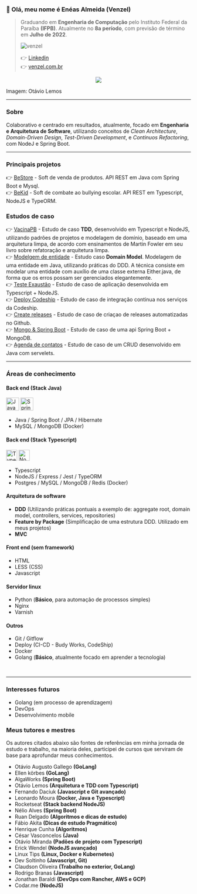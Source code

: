 ### 👋 Olá, meu nome é Enéas Almeida (Venzel)

> Graduando em **Engenharia de Computação** pelo Instituto Federal da Paraíba **(IFPB)**. Atualmente no **8a período**, com previsão de término em **Julho de 2022**. <br /><p align="left"><img src="https://komarev.com/ghpvc/?username=venzel&label=Profile%20views&color=0e75b6&style=flat" alt="venzel" /></p>👉 <a href="https://www.linkedin.com/in/venzel/">Linkedin</a> <br />👉 <a href="http://www.venzel.com.br">venzel.com.br</a>

<p align="center"><img src="https://github.com/venzel/venzel/blob/master/images/clean.svg" /></p>

Imagem: Otávio Lemos

<hr>

### Sobre

Colaborativo e centrado em resultados, atualmente, focado em <b>Engenharia e Arquitetura de Software</b>, utilizando conceitos de _Clean Architecture_, _Domain-Driven Design_, _Test-Driven Development_, e _Continuos Refactoring_, com NodeJ e Spring Boot.

<hr>

### Principais projetos

👉 <a href="https://github.com/venzel/bestore">BeStore</a> - Soft de venda de produtos. API REST em Java com Spring Boot e Mysql.<br />
👉 <a href="https://github.com/venzel/bekid">BeKid</a> - Soft de combate ao bullying escolar. API REST em Typescript, NodeJS e TypeORM.<br />

### Estudos de caso

👉 <a href="https://github.com/venzel/vacina_pb">VacinaPB</a> - Estudo de caso **TDD**, desenvolvido em Typescript e NodeJS, utilizando padrões de projetos e modelagem de domínio, baseado em uma arquitetura limpa, de acordo com ensinamentos de Martin Fowler em seu livro sobre refatoração e arquitetura limpa.<br />
👉 <a href="https://github.com/venzel/modelagem_entidade">Modelgem de entidade</a> - Estudo caso **Domain Model**. Modelagem de uma entidade em Java, utilizando práticas do DDD. A técnica consiste em modelar uma entidade com auxílio de uma classe externa Either.java, de forma que os erros possam ser gerenciados elegantemente.<br />
👉 <a href="https://github.com/venzel/teste_exaustao">Teste Exaustão</a> - Estudo de caso de aplicação desenvolvida em Typescript + NodeJS.<br />
👉 <a href="https://github.com/venzel/deploy_codeship">Deploy Codeship</a> - Estudo de caso de integração continua nos serviços da Codeship.<br />
👉 <a href="https://github.com/venzel/create_releases">Create releases</a> - Estudo de caso de criaçao de releases automatizadas no Github.<br />
👉 <a href="https://github.com/venzel/mongo_spring">Mongo & Spring Boot</a> - Estudo de caso de uma api Spring Boot + MongoDB.<br />
👉 <a href="https://github.com/venzel/agenda_contatos">Agenda de contatos</a> - Estudo de caso de um CRUD desenvolvido em Java com servelets.<br />

<hr>

### Áreas de conhecimento

#### Back end (Stack Java)

<p align="left">
  <img src="https://cdn.worldvectorlogo.com/logos/java-14.svg" alt="Java" title="Java" width="35" height="35" /> 
  <img src="https://cdn.worldvectorlogo.com/logos/spring-3.svg" alt="Spring" title="Spring" width="35" height="35" />
</p>

-   Java / Spring Boot / JPA / Hibernate
-   MySQL / MongoDB (Docker)

#### Back end (Stack Typescript)

<p align="left">
  <img src="https://cdn.worldvectorlogo.com/logos/typescript.svg" alt="Typescript" title="Typescript" width="30" height="30" /> 
  <img src="https://cdn.worldvectorlogo.com/logos/nodejs-icon.svg" alt="NodeJS" title="NodeJS" width="30" height="30" />
</p>

-   Typescript
-   NodeJS / Express / Jest / TypeORM
-   Postgres / MySQL / MongoDB / Redis (Docker)

#### Arquitetura de software

-   **DDD** (Utilizando práticas pontuais a exemplo de: aggregate root, domain model, controllers, services, repositories)
-   **Feature by Package** (Simplificação de uma estrutura DDD. Utilizado em meus projetos)
-   **MVC**

#### Front end (sem framework)

-   HTML
-   LESS (CSS)
-   Javascript

#### Servidor linux

-   Python (**Básico**, para automação de processos simples)
-   Nginx
-   Varnish

#### Outros

-   Git / Gitflow
-   Deploy (CI-CD - Budy Works, CodeShip)
-   Docker
-   Golang (**Básico**, atualmente focado em aprender a tecnologia)
<br />
<hr>

### Interesses futuros

-   Golang (em processo de aprendizagem)
-   DevOps
-   Desenvolvimento mobile

### Meus tutores e mestres

Os autores citados abaixo são fontes de referências em minha jornada de estudo e trabalho, na maioria deles, participei de cursos que serviram de base para aprofundar meus conhecimentos.

-   Otávio Augusto Gallego **(GoLang)**
-   Ellen körbes **(GoLang)**
-   AlgaWorks **(Spring Boot)**
-   Otávio Lemos **(Arquitetura e TDD com Typescript)**
-   Fernando Daciuk **(Javascript e Git avançado)**
-   Leonardo Moura **(Docker, Java e Typescript)**
-   Rocketseat **(Stack backend NodeJS)**
-   Nélio Alves **(Spring Boot)**
-   Ruan Delgado **(Algoritmos e dicas de estudo)**
-   Fábio Akita **(Dicas de estudo Pragmático)**
-   Henrique Cunha **(Algoritmos)**
-   César Vasconcelos **(Java)**
-   Otávio Miranda **(Padões de projeto com Typescript)**
-   Erick Wendel **(NodeJS avançado)**
-   Linux Tips **(Linux, Docker e Kubernetes)**
-   Dev Soltinho **(Javascript, Git)**
-   Claudson Oliveira **(Trabalho no exterior, GoLang)**
-   Rodrigo Branas **(Javascript)**
-   Jonathan Baraldi **(DevOps com Rancher, AWS e GCP)**
-   Codar.me **(NodeJS)**<br /><br />
